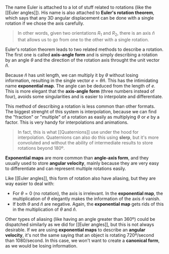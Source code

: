 The name Euler is attached to a lot of stuff related to rotations (like the [[Euler angles]]). His name is also attached to **Euler's rotation theorem**, which says that any 3D angular displacement can be done with a single rotation if we chose the axis carefully. 

>In other words, given two orientations $R_1$ and $R_2$, there is an axis $\hat n$ that allows us to go from one to the other with a single rotation.

Euler's rotation theorem leads to two related methods to describe a rotation. The first one is called **axis-angle form** and is simply describing a rotation by an angle $\theta$ and the direction of the rotation axis throught the unit vector $\hat n$.

Because $\hat n$ has unit length, we can multiply it by $\theta$ without losing information, resulting in the single vector $e = \theta \hat n$. This has the intimidating name **exponential map**. The angle can be deduced from the length of $e$. This is more elegant that the **axis-angle form** (three numbers instead of four), avoids some singularities and is easier to interpolate and differentiate.

This method of describing a rotation is less common than other formats. The biggest strenght of this system is interpolation, because we can find the "fraction" or "multiple" of a rotation as easily as multiplying $\theta$ or $e$ by a factor. This is very handy for interpolations and animations.

>In fact, this is what [[Quaternions]] use under the hood for interpolation. Quaternions can also do this using **slerp**, but it's more convoluted and without the ability of intermediate results to store rotations beyond 180º.

**Exponential maps** are more common than **angle-axis form**, and they usually used to store **angular velocity**, mainly because they are very easy to differentiate and can represent multiple rotations easily.

Like [[Euler angles]], this form of rotation also have aliasing, but they are way easier to deal with:

- For $\theta = 0$ (no rotation), the axis is irrelevant. In the **exponential map**, the multiplication of $\theta$ elegantly makes the information of the axis $\hat n$ vanish.
- If both $\theta$ and $\hat n$ are negative. Again, the **exponential map** gets rids of this in the multiplication of $\theta$ and $\hat n$.

Other types of aliasing (like having an angle greater than 360º) could be dispatched similarly as we did for [[Euler angles]], but this is not always desirable. If we are using **exponential maps** to describe an **angular velocity**, it's not the same saying that an object is rotating 720º/second than 1080/second. In this case, we won't want to create a **canonical form**, as we would be losing information.
